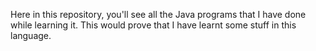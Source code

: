 Here in this repository, you'll see all the Java programs that I have done while learning it. This would prove that I have learnt some stuff in this language. 
